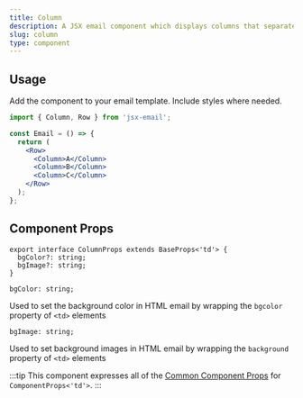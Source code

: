 ```yaml
---
title: Column
description: A JSX email component which displays columns that separate content bounaries vertically
slug: column
type: component
---
```


<!--@include: @/include/header.md-->

<!--@include: @/include/install.md-->

## Usage

Add the component to your email template. Include styles where needed.

```jsx
import { Column, Row } from 'jsx-email';

const Email = () => {
  return (
    <Row>
      <Column>A</Column>
      <Column>B</Column>
      <Column>C</Column>
    </Row>
  );
};
```

## Component Props

```tsx
export interface ColumnProps extends BaseProps<'td'> {
  bgColor?: string;
  bgImage?: string;
}
```

```tsx
bgColor: string;
```

Used to set the background color in HTML email by wrapping the `bgcolor` property of `<td>` elements

```tsx
bgImage: string;
```

Used to set background images in HTML email by wrapping the `background` property of `<td>` elements

:::tip
This component expresses all of the [Common Component Props](https://react.dev/reference/react-dom/components/common) for `ComponentProps<'td'>`.
:::
